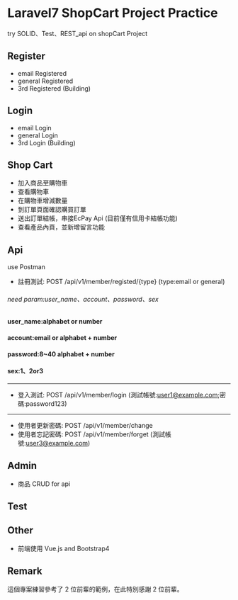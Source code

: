 # Laravel7 ShopCart Project Practice

try SOLID、Test、REST_api on shopCart Project

## Register

-   email Registered
-   general Registered 
-   3rd Registered (Building)

## Login

-   email Login
-   general Login
-   3rd Login (Building)

## Shop Cart

-   加入商品至購物車
-   查看購物車
-   在購物車增減數量 
-   到訂單頁面確認購買訂單
-   送出訂單結帳，串接EcPay Api (目前僅有信用卡結帳功能)
-   查看產品內頁，並新增留言功能

## Api
use Postman

-   註冊測試: POST /api/v1/member/registed/{type} 
(type:email or general)
###### need param:user_name、account、password、sex
 #### user_name:alphabet or number
 #### account:email or alphabet + number
 #### password:8~40 alphabet + number
 #### sex:1、2or3
---------------------------------------
-   登入測試: POST /api/v1/member/login (測試帳號:user1@example.com;密碼:password123)
---------------------------------------
- 使用者更新密碼: POST /api/v1/member/change
- 使用者忘記密碼: POST /api/v1/member/forget (測試帳號:user3@example.com)

## Admin

-   商品 CRUD for api

## Test

## Other

-   前端使用 Vue.js and Bootstrap4

## Remark

這個專案練習參考了 2 位前輩的範例，在此特別感謝 2 位前輩。
